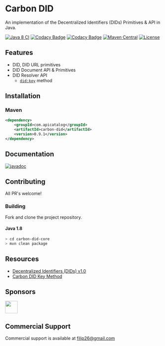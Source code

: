 # Carbon DID
An implementation of the Decentralized Identifiers (DIDs) Primitives & API in Java.


[![Java 8 CI](https://github.com/filip26/carbon-did-core/actions/workflows/java8-build.yml/badge.svg)](https://github.com/filip26/carbon-did-core/actions/workflows/java8-build.yml)
[![Codacy Badge](https://app.codacy.com/project/badge/Grade/dd79aafc6eb14ed18f2217de62585ba7)](https://app.codacy.com/gh/filip26/carbon-decentralized-identifiers/dashboard?utm_source=gh&utm_medium=referral&utm_content=&utm_campaign=Badge_grade)
[![Codacy Badge](https://app.codacy.com/project/badge/Coverage/dd79aafc6eb14ed18f2217de62585ba7)](https://app.codacy.com/gh/filip26/carbon-decentralized-identifiers/dashboard?utm_source=gh&utm_medium=referral&utm_content=&utm_campaign=Badge_coverage)
[![Maven Central](https://img.shields.io/maven-central/v/com.apicatalog/carbon-did.svg?label=Maven%20Central)](https://search.maven.org/search?q=g:com.apicatalog%20AND%20a:carbon-did)
[![License](https://img.shields.io/badge/License-Apache%202.0-blue.svg)](https://opensource.org/licenses/Apache-2.0)

## Features

* DID, DID URL primitives
* DID Document API & Primitives
* DID Resolver API
  * [`did:key`](https://github.com/filip26/carbon-did-key) method

## Installation

### Maven

```xml
<dependency>
    <groupId>com.apicatalog</groupId>
    <artifactId>carbon-did</artifactId>
    <version>0.9.1</version>
</dependency>
```

## Documentation

[![javadoc](https://javadoc.io/badge2/com.apicatalog/carbon-did/javadoc.svg)](https://javadoc.io/doc/com.apicatalog/carbon-did)


## Contributing

All PR's welcome!


### Building

Fork and clone the project repository.

#### Java 1.8
```bash
> cd carbon-did-core
> mvn clean package
```

## Resources

- [Decentralized Identifiers (DIDs) v1.0](https://www.w3.org/TR/did-core/)
- [Carbon DID Key Method](https://github.com/filip26/carbon-did-key)

## Sponsors

<a href="https://github.com/digitalbazaar">
  <img src="https://avatars.githubusercontent.com/u/167436?s=200&v=4" width="40" />
</a> 

## Commercial Support
Commercial support is available at filip26@gmail.com
